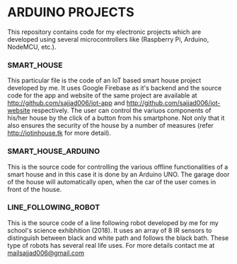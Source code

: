 # ARDUINO PROJECTS

This repository contains code for my electronic projects which are developed using several microcontrollers like 
(Raspberry Pi, Arduino, NodeMCU, etc.). 

### SMART_HOUSE
This particular file is the code of an IoT based smart house project developed by me. It uses Google Firebase as it's backend and the
source code for the app and website of the same project are available at http://github.com/sajjad006/iot-app and 
http://github.com/sajjad006/iot-website respectively. The user can control the variuos components of his/her house by the click of a button
from his smartphone. Not only that it also ensures the security of the house by a number of measures (refer http://iotinhouse.tk for more 
detail).

### SMART_HOUSE_ARDUINO
This is the source code for controlling the various offline functionalities of a smart house and in this case it is done by an Arduino UNO.
The garage door of the house will automatically open, when the car of the user comes in front of the house.

### LINE_FOLLOWING_ROBOT
This is the source code of a line following robot developed by me for my school's science exhibhition (2018). It uses an array of 8 IR 
sensors to distinguish between black and white path and follows the black bath. These type of robots has several real life uses. For more
details contact me at mailsajjad006@gmail.com
